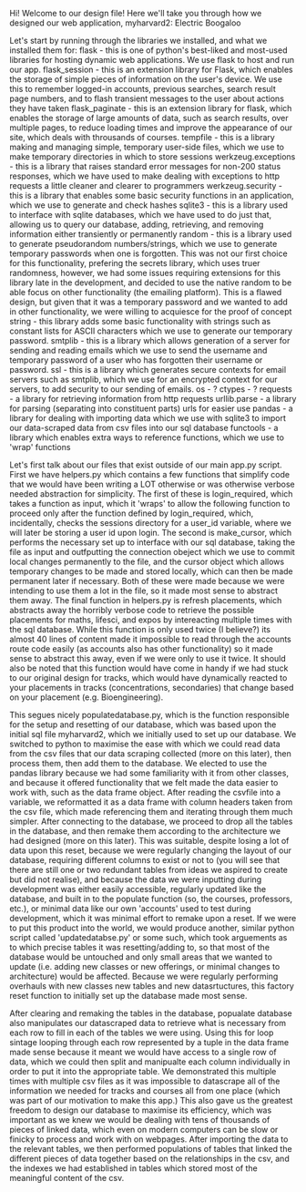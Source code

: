Hi! Welcome to our design file! Here we'll take you through how we designed our web application, myharvard2: Electric Boogaloo

Let's start by running through the libraries we installed, and what we installed them for:
flask - this is one of python's best-liked and most-used libraries for hosting dynamic web applications. We use flask to host and run our app.
flask_session - this is an extension library for Flask, which enables the storage of simple pieces of information on the user's device. We use this to remember logged-in accounts, previous searches, search result page numbers, and to flash transient messages to the user about actions they have taken 
flask_paginate - this is an extension library for flask, which enables the storage of large amounts of data, such as search results, over multiple pages, to reduce loading times and improve the appearance of our site, which deals with throusands of courses.
tempfile - this is a library making and managing simple, temporary user-side files, which we use to make temporary directories in which to store sessions
werkzeug.exceptions - this is a library that raises standard error messages for non-200 status responses, which we have used to make dealing with exceptions to http requests a little cleaner and clearer to programmers
werkzeug.security - this is a library that enables some basic security functions in an application, which we use to generate and check hashes
sqlite3 - this is a library used to interface with sqlite databases, which we have used to do just that, allowing us to query our database, adding, retrieving, and removing information either transiently or permanently
random - this is a library used to generate pseudorandom numbers/strings, which we use to generate temporary passwords when one is forgotten. This was not our first choice for this functionality, prefering the secrets library, which uses truer randomness, however, we had some issues requiring extensions for this library late in the development, and decided to use the native random to be able focus on other functionality (the emailing platform). This is a flawed design, but given that it was a temporary password and we wanted to add in other functionality, we were willing to acquiesce for the proof of concept
string - this library adds some basic functionality with strings such as constant lists for ASCII characters which we use to generate our temporary password.
smtplib - this is a library which allows generation of a server for sending and reading emails which we use to send the username and temporary password of a user who has forgotten their username or password.
ssl - this is a library which generates secure contexts for email servers such as smtplib, which we use for an encrypted context for our servers, to add security to our sending of emails.
os - ?
ctypes - ?
requests - a library for retrieving information from http requests
urllib.parse - a library for parsing (separating into constituent parts) urls for easier use
pandas - a library for dealing with importing data which we use with sqlite3 to import our data-scraped data from csv files into our sql database
functools - a library which enables extra ways to reference functions, which we use to 'wrap' functions

Let's first talk about our files that exist outside of our main app.py script. First we have helpers.py which contains a few functions that simplify code that we would have been writing a LOT otherwise or was otherwise verbose needed abstraction for simplicity.
The first of these is login_required, which takes a function as input, which it 'wraps' to allow the following function to proceed only after the function defined by login_required, which, incidentally, checks the sessions directory for a user_id variable, where we will later be storing a user id upon login.
The second is make_cursor, which performs the necessary set up to interface with our sql database, taking the file as input and outfputting the connection obeject which we use to commit local changes permanently to the file, and the cursor object which allows temporary changes to be made and stored locally, which can then be made permanent later if necessary.
Both of these were made because we were intending to use them a lot in the file, so it made most sense to abstract them away.
The final function in helpers.py is refresh placements, which abstracts away the horribly verbose code to retrieve the possible placements for maths, lifesci, and expos by intereacting multiple times with the sql database. While this function is only used twice (I believe?) its almost 40 lines of content made it impossible to read through the accounts route code easily (as accounts also has other functionality) so it made sense to abstract this away, even if we were only to use it twice. It should also be noted that this function would have come in handy if we had stuck to our original design for tracks, which would have dynamically reacted to your placements in tracks (concentrations, secondaries) that change based on your placement (e.g. Bioengineering).

This segues nicely populatedatabase.py, which is the function responsible for the setup and resetting of our database, which was based upon the initial sql file myharvard2, which we initially used to set up our database. We switched to python to maximise the ease with which we could read data from the csv files that our data scraping collected (more on this later), then process them, then add them to the database. We elected to use the pandas library because we had some familiarity with it from other classes, and because it offered functionality that we felt made the data easier to work with, such as the data frame object. After reading the csvfile into a variable, we reformatted it as a data frame with column headers taken from the csv file, which made referencing them and iterating through them much simpler. After connecting to the database, we proceed to drop all the tables in the database, and then remake them according to the architecture we had designed (more on this later). This was suitable, despite losing a lot of data upon this reset, because we were regularly changing the layout of our database, requiring different columns to exist or not to (you will see that there are still one or two redundant tables from ideas we aspired to create but did not realise), and because the data we were inputting during development was either easily accessible, regularly updated like the database, and built in to the populate function (so, the courses, professors, etc.), or minimal data like our own 'accounts' used to test during development, which it was minimal effort to remake upon a reset. If we were to put this product into the world, we would produce another, similar python script called 'updatedatabse.py' or some such, which took arguements as to which precise tables it was resetting/adding to, so that most of the database would be untouched and only small areas that we wanted to update (i.e. adding new classes or new offerings, or minimal changes to architecture) would be affected. Because we were regularly performing overhauls with new classes new tables and new datasrtuctures, this factory reset function to initially set up the database made most sense.

After clearing and remaking the tables in the database, popualate database also manipulates our datascraped data to retrieve what is necessary from each row to fill in each of the tables we were using. Using this for loop sintage looping through each row represented by a tuple in the data frame made sense because it meant we would have access to a single row of data, which we could then split and manipualte each column individually in order to put it into the appropriate table. We demonstrated this multiple times with multiple csv files as it was impossible to datascrape all of the information we needed for tracks and courses all from one place (which was part of our motivation to make this app.) This also gave us the greatest freedom to design our database to maximise its efficiency, which was important as we knew we would be dealing with tens of thousands of pieces of linked data, which even on modern computers can be slow or finicky to process and work with on webpages. After importing the data to the relevant tables, we then performed populations of tables that linked the different pieces of data together based on the relationships in the csv, and the indexes we had established in tables which stored most of the meaningful content of the csv.


